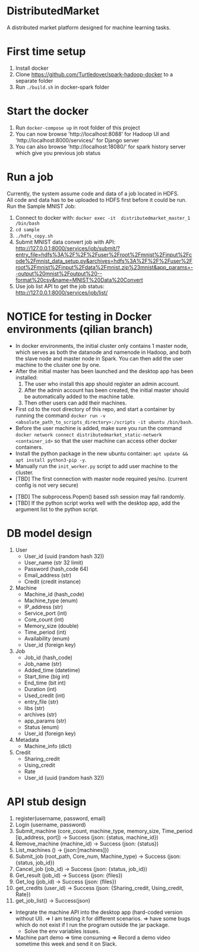 # DistributedMarket
A distributed market platform designed for machine learning tasks.

# First time setup
1. Install docker
2. Clone https://github.com/Turtledover/spark-hadoop-docker to a separate folder
3. Run `./build.sh` in docker-spark folder

# Start the docker
1. Run `docker-compose up` in root folder of this project
2. You can now browse 'http://localhost:8088' for Hadoop UI and 'http://localhost:8000/services/' for Django server
3. You can also browse 'http://localhost:18080/' for spark history server which give you previous job status

# Run a job
Currently, the system assume code and data of a job located in HDFS. <br/>
All code and data has to be uploaded to HDFS first before it could be run. <br/>
Run the Sample MNIST Job: <br/>
1. Connect to docker with: `docker exec -it  distributedmarket_master_1 /bin/bash`
2. `cd sample`
3. `./hdfs_copy.sh`
4. Submit MNIST data convert job with API: http://127.0.0.1:8000/services/job/submit/?entry_file=hdfs%3A%2F%2F%2Fuser%2Froot%2Fmnist%2Finput%2Fcode%2Fmnist_data_setup.py&archives=hdfs%3A%2F%2F%2Fuser%2Froot%2Fmnist%2Finput%2Fdata%2Fmnist.zip%23mnist&app_params=--output%20mnist%2Foutput%20--format%20csv&name=MNIST%20Data%20Convert
5. Use job list API to get the job status: http://127.0.0.1:8000/services/job/list/

# NOTICE for testing in Docker environments (qilian branch)
* In docker environments, the initial cluster only contains 1 master node, which serves as both the datanode and namenode in Hadoop, and both the slave node and master node in Spark. You can then add the user machine to the cluster one by one.
* After the initial master has been launched and the desktop app has been installed:
  1. The user who install this app should register an admin account.
  2. After the admin account has been created, the initial master should be automatically added to the machine table.
  3. Then other users can add their machines.
* First cd to the root directory of this repo, and start a container by running the command `docker run -v <absolute_path_to_scripts_directory>:/scripts -it ubuntu /bin/bash`. 
* Before the user machine is added, make sure you run the command `docker network connect distributedmarket_static-network <container_id>` so that the user machine can access other docker containers.
* Install the python package in the new ubuntu container: `apt update && apt install python3-pip -y`.
* Manually run the `init_worker.py` script to add user machine to the cluster.
* [TBD] The first connection with master node required yes/no. (current config is not very secure)
- [TBD] The subprocess.Popen() based ssh session may fail randomly.
- [TBD] If the python script works well with the desktop app, add the argument list to the python script.

# DB model design
1. User
   - User_id (uuid (random hash 32))
   - User_name (str 32 limit)
   - Password (hash_code 64)
   - Email_address (str)
   - Credit (credit instance)
2. Machine
    - Machine_id (hash_code)
    - Machine_type (enum)
    - IP_address (str)
    - Service_port (int)
    - Core_count (int)
    - Memory_size (double)
    - Time_period (int)
    - Availability (enum)
    - User_id (foreign key)
3. Job
    - Job_id (hash_code)
    - Job_name (str)
    - Added_time (datetime)
    - Start_time (big int)
    - End_time (bit int)
    - Duration (int)
    - Used_credit (int)
    - entry_file (str)
    - libs (str)
    - archives (str)
    - app_params (str)
    - Status (enum)
    - User_id (foreign key)
4. Metadata
    - Machine_info (dict)
5. Credit
    - Sharing_credit
    - Using_credit
    - Rate
    - User_id (uuid (random hash 32))

# API stub design

1. register(username, password, email)
2. Login (username, password)
3. Submit_machine (core_count, machine_type, memory_size, Time_period [ip_address, port]) -> Success (json: {status, machine_id})
4. Remove_machine (machine_id) -> Success (json: {status})
5. List_machines () -> (json:[machines]})
6. Submit_job (root_path, Core_num, Machine_type) -> Success (json: {status, job_id})
7. Cancel_job (job_id) -> Success (json: {status, job_id})
8. Get_result (job_id) -> Success (json: {files})
9. Get_log (job_id) -> Success (json: {files})
10. get_credits (user_id) -> Success (json: {Sharing_credit, Using_credit, Rate})
11. get_job_list() -> Success(json)







* Integrate the machine API into the desktop app (hard-coded version without UI). => I am testing it for different scenarios. => have some bugs which do not exist if I run the program outside the jar package.
  * Solve the env variables issues.
* Machine part demo => time consuming => Record a demo video sometime this week and send it on Slack.